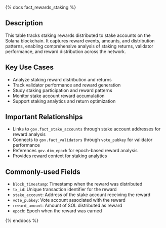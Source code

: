 {% docs fact_rewards_staking %}

## Description
This table tracks staking rewards distributed to stake accounts on the Solana blockchain. It captures reward events, amounts, and distribution patterns, enabling comprehensive analysis of staking returns, validator performance, and reward distribution across the network.

## Key Use Cases
- Analyze staking reward distribution and returns
- Track validator performance and reward generation
- Study staking participation and reward patterns
- Monitor stake account reward accumulation
- Support staking analytics and return optimization

## Important Relationships
- Links to `gov.fact_stake_accounts` through stake account addresses for reward analysis
- Connects to `gov.fact_validators` through `vote_pubkey` for validator performance
- References `gov.dim_epoch` for epoch-based reward analysis
- Provides reward context for staking analytics

## Commonly-used Fields
- `block_timestamp`: Timestamp when the reward was distributed
- `tx_id`: Unique transaction identifier for the reward
- `stake_account`: Address of the stake account receiving the reward
- `vote_pubkey`: Vote account associated with the reward
- `reward_amount`: Amount of SOL distributed as reward
- `epoch`: Epoch when the reward was earned

{% enddocs %} 